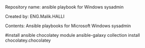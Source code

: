 Repository name: ansible playbook for Windows sysadmin

Created by: ENG.Malik.HALLI

Contents:
Ansible playbooks for Microsoft Windows sysadmin

#install ansible chocolatey module
ansible-galaxy collection install chocolatey.chocolatey
